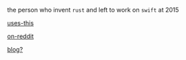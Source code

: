 the person who invent `rust` and left to work on `swift` at 2015

[uses-this](https://usesthis.com/interviews/graydon.hoare/)

[on-reddit](https://www.reddit.com/user/graydon2/)

[blog?](https://graydon2.dreamwidth.org/tag/tech)


